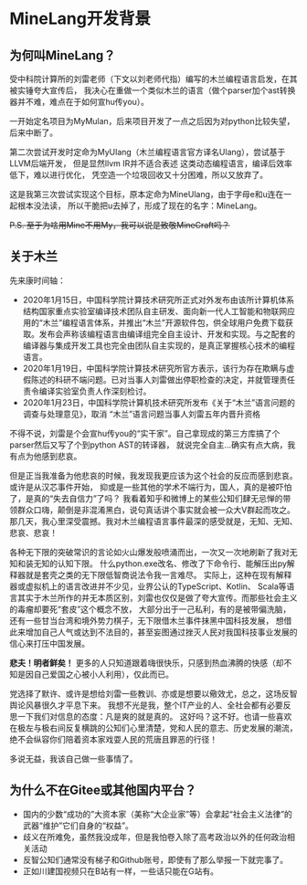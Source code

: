 # MineLang开发背景
## 为何叫MineLang？
受中科院计算所的刘雷老师（下文以刘老师代指）编写的木兰编程语言启发，在其被实锤夸大宣传后，
我决心在重做一个类似木兰的语言（做个parser加个ast转换器并不难，难点在于如何宣hu传you）。

一开始定名项目为MyMulan，后来项目开发了一点之后因为对python比较失望，后来中断了。

第二次尝试开发时定命为MyUlang（木兰编程语言官方译名Ulang），尝试基于LLVM后端开发，
但是显然llvm IR并不适合表述 这类动态编程语言，编译后效率低下，难以进行优化，
凭空造一个垃圾回收又十分困难，所以又放弃了。

这是我第三次尝试实现这个目标，原本定命为MineUlang，由于字母e和u连在一起根本没法读，
所以干脆把u去掉了，形成了现在的名字：MineLang。

<del> P.S. 至于为啥用Mine不用My，我可以说是致敬MineCraft吗？ </del>

## 关于木兰
先来康时间轴：

- 2020年1月15日，中国科学院计算技术研究所正式对外发布由该所计算机体系结构国家重点实验室编译技术团队自主研发、面向新一代人工智能和物联网应用的“木兰”编程语言体系，并推出“木兰”开源软件包，供全球用户免费下载获取。发布会声称该编程语言由编译组完全自主设计、开发和实现。与之配套的编译器与集成开发工具也完全由团队自主实现的，是真正掌握核心技术的编程语言。
- 2020年1月19日，中国科学院计算技术研究所官方表示，该行为存在欺瞒与虚假陈述的科研不端问题。已对当事人刘雷做出停职检查的决定，并就管理责任责令编译实验室负责人作深刻检讨。
- 2020年1月23日，中国科学院计算机技术研究所发布《关于“木兰”语言问题的调查与处理意见》，取消 “木兰”语言问题当事人刘雷五年内晋升资格

不得不说，刘雷是个会宣hu传you的“实干家”。自己拿现成的第三方库搞了个parser然后又写了个到python AST的转译器，
就说完全自主...确实有点大病，我有点为他感到悲哀。

但是正当我准备为他悲哀的时候，我发现我更应该为这个社会的反应而感到悲哀。或许是从汉芯事件开始，
抑或是一些其他的学术不端行为，国人，真的是被吓怕了，是真的“失去自信力”了吗？
我看着知乎和微博上的某些公知们肆无忌惮的带领群众口嗨，颠倒是非混淆黑白，说句真话讲个事实就会被一众大V群起而攻之。
那几天，我心里深受震撼。我对木兰编程语言事件最深的感受就是，无知、无知、悲哀、悲哀！

各种无下限的突破常识的言论如火山爆发般喷涌而出，一次又一次地刷新了我对无知和装无知的认知下限。
什么python.exe改名、修改了下命令行、能解压出py解释器就是套壳之类的无下限低智商说法令我一言难尽。
实际上，这种在现有解释器或虚拟机上的语言改进并不少见，业界公认的TypeScript、Kotlin、
Scala等语言其实于木兰所作的并无本质区别，刘雷也仅仅是做了夸大宣传。而那些社会主义的毒瘤却要死“套皮”这个概念不放，
大部分出于一己私利，有的是被带偏洗脑，还有一些甘当台湾和境外势力棋子，无下限借木兰事件抹黑中国科技发展，
想借此来增加自己人气或达到不法目的，甚至妄图通过挫灭人民对我国科技事业发展的信心来打压中国发展。

**悲夫！明者鲜矣！**
更多的人只知道跟着嗨很快乐，只感到热血沸腾的快感（却不知是因自己爱国之心被小人利用），仅此而已。

党选择了默许、或许是想给刘雷一些教训、亦或是想要以儆效尤，总之，这场反智舆论风暴很久才平息下来。
我想不光是我，整个IT产业的人、全社会都有必要反思一下我们对信息的态度：凡是爽的就是真的。
这好吗？这不好。也请一些喜欢在极左与极右间反复横跳的公知们心里清楚，党和人民的意志、历史发展的潮流，
绝不会纵容你们陪着资本家戏耍人民的荒唐且罪恶的行径！

多说无益，我该自己做一些事情了。

## 为什么不在Gitee或其他国内平台？
- 国内的少数“成功的”大资本家（美称“大企业家”等）会拿起“社会主义法律”的武器“维护”它们自身的“权益”。
- 歧义在所难免，虽然我没成年，但是我怕卷入除了高考政治以外的任何政治相关活动
- 反智公知们通常没有梯子和Github账号，即使有了那么举报一下就完事了。
- 正如川建国视频只在B站有一样，一些话只能在G站有。